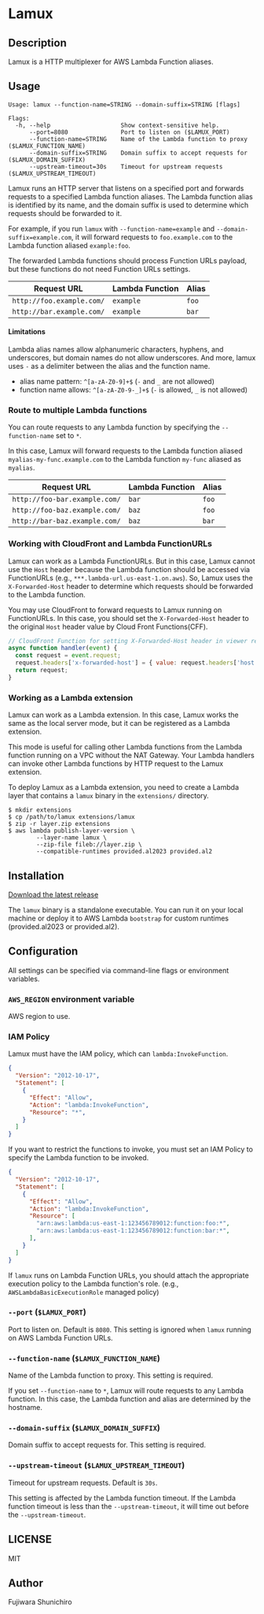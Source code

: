 # Lamux

## Description

Lamux is a HTTP multiplexer for AWS Lambda Function aliases.

## Usage

```console
Usage: lamux --function-name=STRING --domain-suffix=STRING [flags]

Flags:
  -h, --help                    Show context-sensitive help.
      --port=8080               Port to listen on ($LAMUX_PORT)
      --function-name=STRING    Name of the Lambda function to proxy ($LAMUX_FUNCTION_NAME)
      --domain-suffix=STRING    Domain suffix to accept requests for ($LAMUX_DOMAIN_SUFFIX)
      --upstream-timeout=30s    Timeout for upstream requests ($LAMUX_UPSTREAM_TIMEOUT)
```

Lamux runs an HTTP server that listens on a specified port and forwards requests to a specified Lambda function aliases. The Lambda function alias is identified by its name, and the domain suffix is used to determine which requests should be forwarded to it.

For example, if you run `lamux` with `--function-name=example` and `--domain-suffix=example.com`, it will forward requests to `foo.example.com` to the Lambda function aliased `example:foo`.

The forwarded Lambda functions should process Function URLs payload, but these functions do not need Function URLs settings.

| Request URL | Lambda Function | Alias |
|-------------|-----------------|-------|
| `http://foo.example.com/` | `example` | `foo` |
| `http://bar.example.com/` | `example` | `bar` |

#### Limitations

Lambda alias names allow alphanumeric characters, hyphens, and underscores, but domain names do not allow underscores. And more, lamux uses `-` as a delimiter between the alias and the function name.

- alias name pattern: `^[a-zA-Z0-9]+$` (`-` and `_` are not allowed)
- function name allows: `^[a-zA-Z0-9-_]+$` (`-` is allowed, `_` is not allowed)

### Route to multiple Lambda functions

You can route requests to any Lambda function by specifying the `--function-name` set to `*`.

In this case, Lamux will forward requests to the Lambda function aliased `myalias-my-func.example.com` to the Lambda function `my-func` aliased as `myalias`.

| Request URL | Lambda Function | Alias |
|-------------|-----------------|-------|
| `http://foo-bar.example.com/` | `bar` | `foo` |
| `http://foo-baz.example.com/` | `baz` | `foo` |
| `http://bar-baz.example.com/` | `baz` | `bar` |

### Working with CloudFront and Lambda FunctionURLs

Lamux can work as a Lambda FunctionURLs. But in this case, Lamux cannot use the `Host` header because the Lambda function should be accessed via FunctionURLs (e.g., `***.lambda-url.us-east-1.on.aws`). So, Lamux uses the `X-Forwarded-Host` header to determine which requests should be forwarded to the Lambda function.

You may use CloudFront to forward requests to Lamux running on FunctionURLs. In this case, you should set the `X-Forwarded-Host` header to the original `Host` header value by Cloud Front Functions(CFF).

```js
// CloudFront Function for setting X-Forwarded-Host header in viewer request
async function handler(event) {
  const request = event.request;
  request.headers['x-forwarded-host'] = { value: request.headers['host'].value };
  return request;
}
```

### Working as a Lambda extension

Lamux can work as a Lambda extension. In this case, Lamux works the same as the local server mode, but it can be registered as a Lambda extension.

This mode is useful for calling other Lambda functions from the Lambda function running on a VPC without the NAT Gateway. Your Lambda handlers can invoke other Lambda functions by HTTP request to the Lamux extension.

To deploy Lamux as a Lambda extension, you need to create a Lambda layer that contains a `lamux` binary in the `extensions/` directory.

```console
$ mkdir extensions
$ cp /path/to/lamux extensions/lamux
$ zip -r layer.zip extensions
$ aws lambda publish-layer-version \
		--layer-name lamux \
		--zip-file fileb://layer.zip \
		--compatible-runtimes provided.al2023 provided.al2
```

## Installation

[Download the latest release](https://github.com/fujiwara/lamux/releases)

The `lamux` binary is a standalone executable. You can run it on your local machine or deploy it to AWS Lambda `bootstrap` for custom runtimes (provided.al2023 or provided.al2).

## Configuration

All settings can be specified via command-line flags or environment variables.

### `AWS_REGION` environment variable

AWS region to use.

### IAM Policy

Lamux must have the IAM policy, which can `lambda:InvokeFunction`.

```json
{
  "Version": "2012-10-17",
  "Statement": [
    {
      "Effect": "Allow",
      "Action": "lambda:InvokeFunction",
      "Resource": "*",
    }
  ]
}
```

If you want to restrict the functions to invoke, you must set an IAM Policy to specify the Lambda function to be invoked.

```json
{
  "Version": "2012-10-17",
  "Statement": [
    {
      "Effect": "Allow",
      "Action": "lambda:InvokeFunction",
      "Resource": [
        "arn:aws:lambda:us-east-1:123456789012:function:foo:*",
        "arn:aws:lambda:us-east-1:123456789012:function:bar:*",
      ],
    }
  ]
}
```

If `lamux` runs on Lambda Function URLs, you should attach the appropriate execution policy to the Lambda function's role. (e.g., `AWSLambdaBasicExecutionRole` managed policy)

### `--port` (`$LAMUX_PORT`)

Port to listen on. Default is `8080`. This setting is ignored when `lamux` running on AWS Lambda Function URLs.

### `--function-name` (`$LAMUX_FUNCTION_NAME`)

Name of the Lambda function to proxy. This setting is required.

If you set `--function-name` to `*`, Lamux will route requests to any Lambda function. In this case, the Lambda function and alias are determined by the hostname.

### `--domain-suffix` (`$LAMUX_DOMAIN_SUFFIX`)

Domain suffix to accept requests for. This setting is required.

### `--upstream-timeout` (`$LAMUX_UPSTREAM_TIMEOUT`)

Timeout for upstream requests. Default is `30s`.

This setting is affected by the Lambda function timeout. If the Lambda function timeout is less than the `--upstream-timeout`, it will time out before the `--upstream-timeout`.


## LICENSE

MIT

## Author

Fujiwara Shunichiro
